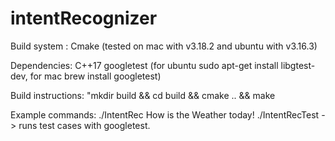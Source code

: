 # intentRecognizer

Build system : Cmake (tested on mac with v3.18.2 and ubuntu with v3.16.3)

Dependencies:
  C++17
  googletest (for ubuntu sudo apt-get install libgtest-dev, for mac brew install googletest)


Build instructions:
  "mkdir build && cd build && cmake .. && make
  
  
Example commands:
  ./IntentRec How is the Weather today!
  ./IntentRecTest -> runs test cases with googletest.
